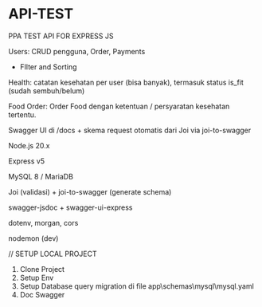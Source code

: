 # API-TEST
PPA TEST API FOR  EXPRESS JS

Users: CRUD pengguna, Order, Payments

- FIlter and Sorting


Health: catatan kesehatan per user (bisa banyak), termasuk status is_fit (sudah sembuh/belum)

Food Order: Order Food dengan ketentuan / persyaratan kesehatan tertentu.

Swagger UI di /docs + skema request otomatis dari Joi via joi-to-swagger

Node.js 20.x 

Express v5

MySQL 8 / MariaDB 

Joi (validasi) + joi-to-swagger (generate schema)

swagger-jsdoc + swagger-ui-express

dotenv, morgan, cors

nodemon (dev)


// SETUP LOCAL PROJECT

1. Clone Project
2. Setup Env
3. Setup Database query migration di file app\schemas\mysql\mysql.yaml
4. Doc Swagger
